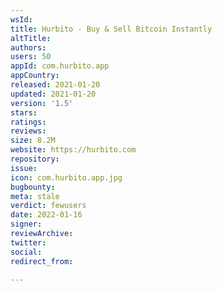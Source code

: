 ```yaml
---
wsId: 
title: Hurbito - Buy & Sell Bitcoin Instantly
altTitle: 
authors: 
users: 50
appId: com.hurbito.app
appCountry: 
released: 2021-01-20
updated: 2021-01-20
version: '1.5'
stars: 
ratings: 
reviews: 
size: 8.2M
website: https://hurbito.com
repository: 
issue: 
icon: com.hurbito.app.jpg
bugbounty: 
meta: stale
verdict: fewusers
date: 2022-01-16
signer: 
reviewArchive: 
twitter: 
social: 
redirect_from: 

---
```


